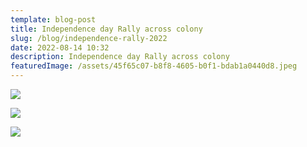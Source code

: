 ```yaml
---
template: blog-post
title: Independence day Rally across colony
slug: /blog/independence-rally-2022
date: 2022-08-14 10:32
description: Independence day Rally across colony
featuredImage: /assets/45f65c07-b8f8-4605-b0f1-bdab1a0440d8.jpeg
---
```

![](/assets/efd234ee-fdf3-434f-bb8c-0ad1d01f3097.jpeg)

![](/assets/79b70b3b-930f-4ff3-8c10-98f81ba549ac.jpeg)

![](/assets/79be4088-d6e8-41e4-9770-c3ee0b767fea.jpeg)